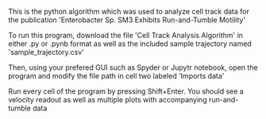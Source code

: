 This is the python algorithm which was used to analyze cell track data for the publication 'Enterobacter Sp. SM3 Exhibits Run-and-Tumble Motility'

To run this program, download the file 'Cell Track Analysis Algorithm' in either .py or .pynb format as well as the included sample trajectory named 'sample_trajectory.csv'

Then, using your prefered GUI such as Spyder or Jupytr notebook, open the program and modify the file path in cell two labeled 'Imports data'

Run every cell of the program by pressing Shift+Enter. You should see a velocity readout as well as multiple plots with accompanying run-and-tumble data
